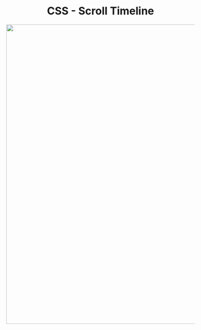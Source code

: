 <h1 align="center">
   CSS - Scroll Timeline
</h1>

<p align="center">
  <img src="https://github.com/ozkannbuyuk/css-exercises/assets/111967202/509c0ae3-e8d7-42cb-82e5-294657cd36d5" width="800" />
</p>

